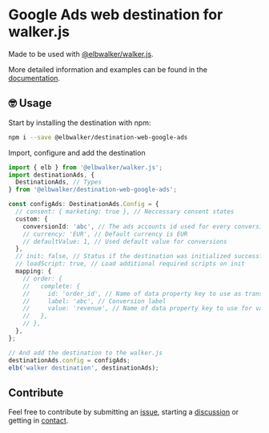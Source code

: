 # Google Ads web destination for walker.js

Made to be used with [@elbwalker/walker.js](https://github.com/elbwalker/walker.js).

More detailed information and examples can be found in the [documentation](https://docs.elbwalker.com/).

## 🤓 Usage

Start by installing the destination with npm:

```sh
npm i --save @elbwalker/destination-web-google-ads
```

Import, configure and add the destination

```ts
import { elb } from '@elbwalker/walker.js';
import destinationAds, {
  DestinationAds, // Types
} from '@elbwalker/destination-web-google-ads';

const configAds: DestinationAds.Config = {
  // consent: { marketing: true }, // Neccessary consent states
  custom: {
    conversionId: 'abc', // The ads accounts id used for every conversion
    // currency: 'EUR', // Default currency is EUR
    // defaultValue: 1, // Used default value for conversions
  },
  // init: false, // Status if the destination was initialized successfully or should be skipped
  // loadScript: true, // Load additional required scripts on init
  mapping: {
    // order: {
    //   complete: {
    //     id: 'order_id', // Name of data property key to use as transaction id
    //     label: 'abc', // Conversion label
    //     value: 'revenue', // Name of data property key to use for value
    //   },
    // },
  },
};

// And add the destination to the walker.js
destinationAds.config = configAds;
elb('walker destination', destinationAds);
```

## Contribute

Feel free to contribute by submitting an [issue](https://github.com/elbwalker/walker.js/issues), starting a [discussion](https://github.com/elbwalker/walker.js/discussions) or getting in [contact](https://calendly.com/elb-alexander/30min).
